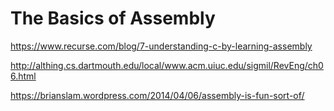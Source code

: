 # The Basics of Assembly

https://www.recurse.com/blog/7-understanding-c-by-learning-assembly

http://althing.cs.dartmouth.edu/local/www.acm.uiuc.edu/sigmil/RevEng/ch06.html


https://brianslam.wordpress.com/2014/04/06/assembly-is-fun-sort-of/
